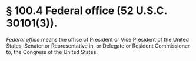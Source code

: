 # § 100.4   Federal office (52 U.S.C. 30101(3)).

*Federal office* means the office of President or Vice President of the United States, Senator or Representative in, or Delegate or Resident Commissioner to, the Congress of the United States.




